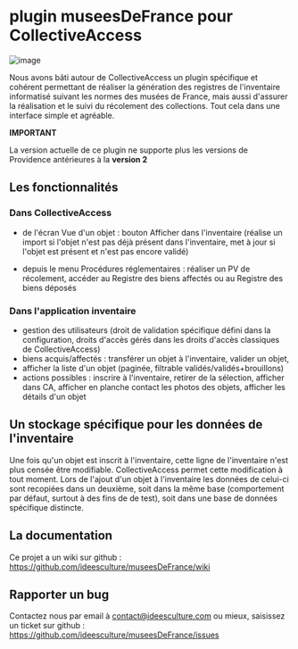 plugin museesDeFrance pour CollectiveAccess
================================
![image](https://raw.githubusercontent.com/ideesculture/museesDeFrance/master/museesDeFrance.png)

Nous avons bâti autour de CollectiveAccess un plugin spécifique et cohérent permettant de réaliser la génération des registres de l'inventaire informatisé suivant les normes des musées de France, mais aussi d'assurer la réalisation et le suivi du récolement des collections.
Tout cela dans une interface simple et agréable.

**IMPORTANT** 

La version actuelle de ce plugin ne supporte plus les versions de Providence antérieures à la **version 2**

## Les fonctionnalités

### Dans CollectiveAccess

- de l'écran Vue d'un objet : bouton Afficher dans l'inventaire (réalise un import si l'objet n'est pas déjà présent dans l'inventaire, met à jour si l'objet est présent et n'est pas encore validé)

- depuis le menu Procédures réglementaires : réaliser un PV de récolement, accéder au Registre des biens affectés ou au Registre des biens déposés

### Dans l'application inventaire

- gestion des utilisateurs (droit de validation spécifique défini dans la configuration, droits d'accès gérés dans les droits d'accès classiques de CollectiveAccess)
- biens acquis/affectés : transférer un objet à l'inventaire, valider un objet,
- afficher la liste d'un objet (paginée, filtrable validés/validés+brouillons)
- actions possibles : inscrire à l'inventaire, retirer de la sélection, afficher dans CA, afficher en planche contact les photos des objets, afficher les détails d'un objet

## Un stockage spécifique pour les données de l'inventaire

Une fois qu'un objet est inscrit à l'inventaire, cette ligne de l'inventaire n'est plus censée être modifiable. CollectiveAccess permet cette modification à tout moment. Lors de l'ajout d'un objet à l'inventaire les données de celui-ci sont recopiées dans un deuxième, soit dans la même base (comportement par défaut, surtout à des fins de de test), soit dans une base de données spécifique distincte.

## La documentation

Ce projet a un wiki sur github : https://github.com/ideesculture/museesDeFrance/wiki

## Rapporter un bug

Contactez nous par email à contact@ideesculture.com ou mieux, saisissez un ticket sur github : https://github.com/ideesculture/museesDeFrance/issues
